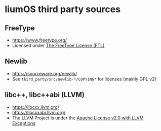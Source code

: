 # liumOS third party sources

## FreeType
- https://www.freetype.org/
- Licensed under [The FreeType License (FTL)](https://git.savannah.gnu.org/cgit/freetype/freetype2.git/tree/docs/FTL.TXT)

## Newlib
- https://sourceware.org/newlib/
- See `third_party/src/newlib-*/COPYING*` for licenses (mainly GPL v2)

## libc++, libc++abi (LLVM)
- https://libcxx.llvm.org/
- https://libcxxabi.llvm.org/
- The LLVM Project is under the [Apache License v2.0 with LLVM Exceptions](https://github.com/llvm/llvm-project/blob/main/llvm/LICENSE.TXT)
